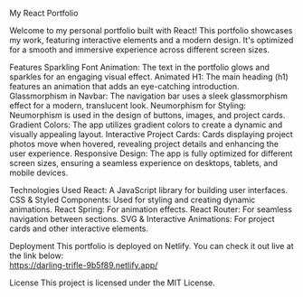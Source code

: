 My React Portfolio

Welcome to my personal portfolio built with React! This portfolio showcases my work, featuring interactive elements and a modern design. 
It's optimized for a smooth and immersive experience across different screen sizes.

Features
    Sparkling Font Animation: The text in the portfolio glows and sparkles for an engaging visual effect.
    Animated H1: The main heading (h1) features an animation that adds an eye-catching introduction.
    Glassmorphism in Navbar: The navigation bar uses a sleek glassmorphism effect for a modern, translucent look.
    Neumorphism for Styling: Neumorphism is used in the design of buttons, images, and project cards.
    Gradient Colors: The app utilizes gradient colors to create a dynamic and visually appealing layout.
    Interactive Project Cards: Cards displaying project photos move when hovered, revealing project details and enhancing the user experience.
    Responsive Design: The app is fully optimized for different screen sizes, ensuring a seamless experience on desktops, tablets, and mobile devices.

Technologies Used
    React: A JavaScript library for building user interfaces.
    CSS & Styled Components: Used for styling and creating dynamic animations.
    React Spring: For animation effects.
    React Router: For seamless navigation between sections.
    SVG & Interactive Animations: For project cards and other interactive elements.
    
 Deployment
    This portfolio is deployed on Netlify. You can check it out live at the link below:  
    https://darling-trifle-9b5f89.netlify.app/
    
License
This project is licensed under the MIT License.
